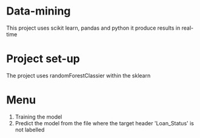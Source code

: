 # Data-mining
This project uses scikit learn, pandas and python it produce results in real-time

# Project set-up
The project uses randomForestClassier within the sklearn

# Menu
1. Training the model
2. Predict the model from the file where the target header 'Loan_Status' is not labelled

